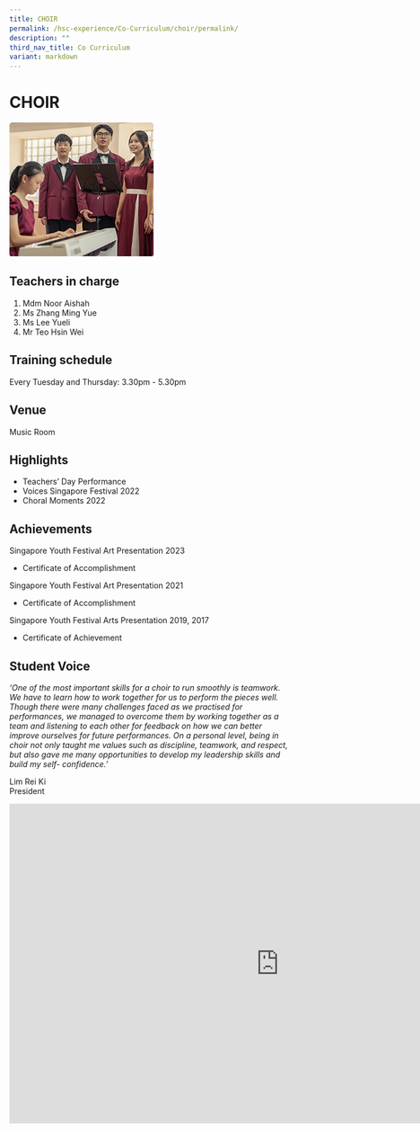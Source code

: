 ```yaml
---
title: CHOIR
permalink: /hsc-experience/Co-Curriculum/choir/permalink/
description: ""
third_nav_title: Co Curriculum
variant: markdown
---
```

CHOIR
=====

![](/images/CCA/Choir.png)

Teachers in charge
------------------

1.  Mdm Noor Aishah
2.  Ms Zhang Ming Yue
3.  Ms Lee Yueli
4.  Mr Teo Hsin Wei

Training schedule
-----------------

Every Tuesday and Thursday: 3.30pm - 5.30pm

Venue
-----

Music Room

Highlights
----------

*   Teachers’ Day Performance
*   Voices Singapore Festival 2022
*   Choral Moments 2022

Achievements
------------
Singapore Youth Festival Art Presentation 2023
*   Certificate of Accomplishment

Singapore Youth Festival Art Presentation 2021
*   Certificate of Accomplishment

Singapore Youth Festival Arts Presentation  2019, 2017
*   Certificate of Achievement



Student Voice
-------------

_‘One of the most important skills for a choir to run smoothly is teamwork. We have to learn how to work together for us to perform the pieces well. Though there were many challenges faced as we practised for performances, we managed to overcome them by working together as a team and listening to each other for feedback on how we can better improve ourselves for future performances. On a personal level, being in choir not only taught me values such as discipline, teamwork, and respect, but also gave me many opportunities to develop my leadership skills and build my self- confidence.’_  
  
Lim Rei Ki  
President

<iframe allowfullscreen="true" height="569" width="960" frameborder="0" src="https://docs.google.com/presentation/d/e/2PACX-1vQe0Z8DPA6D1y3hXbq5LKAjsFo8IF5noUo9pNXRcMqndddwcY9SxUbXxCJqJ2x5ncF3L9T2BiQXlPQS/embed?start=false&amp;loop=false&amp;delayms=3000"></iframe>